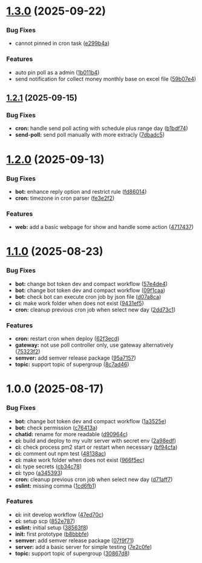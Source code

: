 # [1.3.0](https://github.com/nhcuongng/FintBadmintonBot/compare/v1.2.1...v1.3.0) (2025-09-22)


### Bug Fixes

* cannot pinned in cron task ([e299b4a](https://github.com/nhcuongng/FintBadmintonBot/commit/e299b4a7962a38f54cb133ac21be513bc47e0cd1))


### Features

* auto pin poll as a admin ([1b011b4](https://github.com/nhcuongng/FintBadmintonBot/commit/1b011b43c44bdcd489125d80ca2aa3ef9e0e86b9))
* send notification for collect money monthly base on excel file ([59b07e4](https://github.com/nhcuongng/FintBadmintonBot/commit/59b07e43004e2d95702abd28eebf889527af9a29))

## [1.2.1](https://github.com/nhcuongng/FintBadmintonBot/compare/v1.2.0...v1.2.1) (2025-09-15)


### Bug Fixes

* **cron:** handle send poll acting with schedule plus range day ([b1bdf74](https://github.com/nhcuongng/FintBadmintonBot/commit/b1bdf74020abce3740587dc65bd1489f4fa96235))
* **send-poll:** send poll manually with more extracly ([7dbadc5](https://github.com/nhcuongng/FintBadmintonBot/commit/7dbadc5b7ca15d2214482a5065a6f7b9fea98e3e))

# [1.2.0](https://github.com/nhcuongng/FintBadmintonBot/compare/v1.1.0...v1.2.0) (2025-09-13)


### Bug Fixes

* **bot:** enhance reply option and restrict rule ([fd86014](https://github.com/nhcuongng/FintBadmintonBot/commit/fd86014f4cb95e69b3774d64b637b8c7f1ca33e7))
* **cron:** timezone in cron parser ([fe3e2f2](https://github.com/nhcuongng/FintBadmintonBot/commit/fe3e2f25b80bcd87de8b6951f4dbd2d69c129e23))


### Features

* **web:** add a basic webpage for show and handle some action ([4717437](https://github.com/nhcuongng/FintBadmintonBot/commit/4717437abba7d53bd25863a33b6370319e604bc8))

# [1.1.0](https://github.com/nhcuongng/FintBadmintonBot/compare/v1.0.0...v1.1.0) (2025-08-23)


### Bug Fixes

* **bot:** change bot token dev and compact workflow ([57e4de4](https://github.com/nhcuongng/FintBadmintonBot/commit/57e4de40a0c26f84342e7219a4f1e9366a7defb5))
* **bot:** change bot token dev and compact workflow ([09f1caa](https://github.com/nhcuongng/FintBadmintonBot/commit/09f1caa122547d627c67cc288e948a34b0be06b3))
* **bot:** check bot can execute cron job by json file ([d07a8ca](https://github.com/nhcuongng/FintBadmintonBot/commit/d07a8ca74325e11cce82a8426bf85e1a8c5cdc7b))
* **ci:** make work folder when does not exist ([9431ef5](https://github.com/nhcuongng/FintBadmintonBot/commit/9431ef5b18f98a6bcb3a37dfb316b5598de75a1a))
* **cron:** cleanup previous cron job when select new day ([2dd73c1](https://github.com/nhcuongng/FintBadmintonBot/commit/2dd73c1da32a1c53e1fc9a0d4ee7e154ca21d10c))


### Features

* **cron:** restart cron when deploy ([62f3ecd](https://github.com/nhcuongng/FintBadmintonBot/commit/62f3ecda81836c4d77a1a43248adc044b6811aad))
* **gateway:** not use poll controller only, use gateway alternatively ([75323f2](https://github.com/nhcuongng/FintBadmintonBot/commit/75323f2a5560c1d051b142191fccaada1c2aee34))
* **semver:** add semver release package ([95a7157](https://github.com/nhcuongng/FintBadmintonBot/commit/95a71577f60d943fd95df22c58f741ac0bf00f15))
* **topic:** support topic of supergroup ([8c7ad46](https://github.com/nhcuongng/FintBadmintonBot/commit/8c7ad462457d05f47d23de940cb49a9d20e26159))

# 1.0.0 (2025-08-17)


### Bug Fixes

* **bot:** change bot token dev and compact workflow ([1a3525e](https://github.com/nhcuongng/FintBadmintonBot/commit/1a3525e091909ea892e752ed593519222bfd7842))
* **bot:** check permission ([c76413a](https://github.com/nhcuongng/FintBadmintonBot/commit/c76413af651d413bdbda2d6fbe2a9cb3e01a6960))
* **chatid:** rename for more readable ([d90964c](https://github.com/nhcuongng/FintBadmintonBot/commit/d90964c38019da5fadeb51bbecbfeefd8ba2d087))
* **ci:** build and deploy to my vultr server with secret env ([2a98edf](https://github.com/nhcuongng/FintBadmintonBot/commit/2a98edf6121b67bd41f3308d7f0d278c8bde140f))
* **ci:** check process pm2 start or restart when necessary ([bf94cfa](https://github.com/nhcuongng/FintBadmintonBot/commit/bf94cfa8107e90e29b2f5cbba2f38a97b8641198))
* **ci:** comment out npm test ([48138ac](https://github.com/nhcuongng/FintBadmintonBot/commit/48138ac811578e11001ac61b626d0b3a8da26ae1))
* **ci:** make work folder when does not exist ([966f5ec](https://github.com/nhcuongng/FintBadmintonBot/commit/966f5ecd51fe36b30deb0e06ace7dc5fdff04fd5))
* **ci:** type secrets ([cb34c78](https://github.com/nhcuongng/FintBadmintonBot/commit/cb34c7822067b2d5e113a4695927ba11689005a3))
* **ci:** typo ([a345393](https://github.com/nhcuongng/FintBadmintonBot/commit/a34539320b5dde92972eb67dabd783d43d3868f0))
* **cron:** cleanup previous cron job when select new day ([d71aff7](https://github.com/nhcuongng/FintBadmintonBot/commit/d71aff7abdef7ff30cbe0281a1a1fcea5df1367d))
* **eslint:** missing comma ([1cd6fb1](https://github.com/nhcuongng/FintBadmintonBot/commit/1cd6fb198922f711906ccb7d0396facd4c52d41d))


### Features

* **ci:** init develop workflow ([47ed70c](https://github.com/nhcuongng/FintBadmintonBot/commit/47ed70c7dbe42e8b5f377345db91b507fa1a029e))
* **ci:** setup scp ([852e787](https://github.com/nhcuongng/FintBadmintonBot/commit/852e787e63caaacc2f442da91ab98b87b035bafc))
* **eslint:** initial setup ([38563f8](https://github.com/nhcuongng/FintBadmintonBot/commit/38563f8239075d34c00ad7acc14379fbe576964e))
* **init:** first prototype ([b8bbbfe](https://github.com/nhcuongng/FintBadmintonBot/commit/b8bbbfec924bd83a742672ec37e3ed42d9d76154))
* **semver:** add semver release package ([07f9f71](https://github.com/nhcuongng/FintBadmintonBot/commit/07f9f71cbe5e73d235aa5e333d047ea902a704e0))
* **server:** add a basic server for simple testing ([7e2c0fe](https://github.com/nhcuongng/FintBadmintonBot/commit/7e2c0fe4912e48ff61dac7a347ede7b84a425fd7))
* **topic:** support topic of supergroup ([30867d8](https://github.com/nhcuongng/FintBadmintonBot/commit/30867d83e1ebcd45b8e3babe1de094398265e00f))
